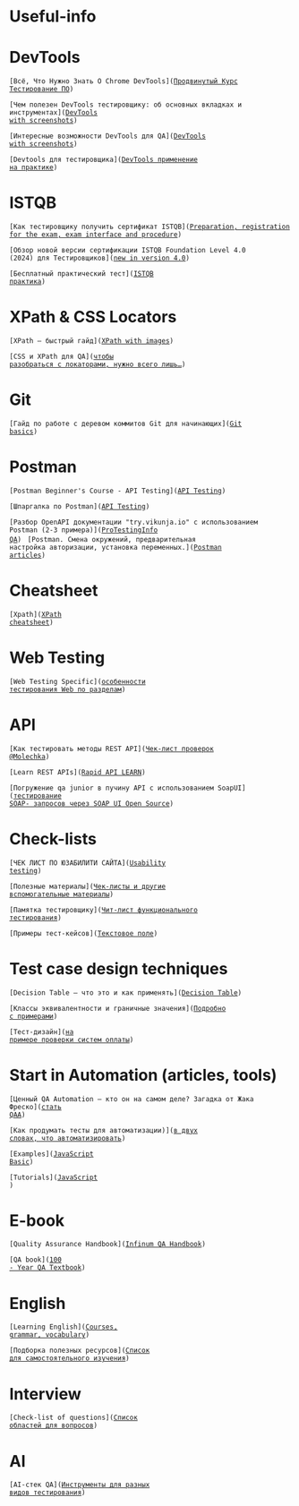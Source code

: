 # Useful-info

# DevTools

<code>[Всё, Что Нужно Знать О Chrome DevTools]([Продвинутый Курс Тестирование ПО](https://www.youtube.com/watch?v=4iIryVM77HM))
</code>

<code>[Чем полезен DevTools тестировщику: об основных вкладках и инструментах]([DevTools with screenshots](https://habr.com/ru/articles/768830/))
</code>

<code>[Интересные возможности DevTools для QA]([DevTools with screenshots](https://fuse8.ru/articles/interesting-devtools-features-for-qa))
</code>

<code>[Devtools для тестировщика]([DevTools применение на практике](https://www.youtube.com/watch?v=rjavgfb4cn0))
</code>

# ISTQB

<code>[Как тестировщику получить сертификат  ISTQB]([Preparation, registration for the exam, exam interface and procedure](https://habr.com/ru/articles/754418/))
</code>

<code>[Обзор новой версии сертификации ISTQB Foundation Level 4.0 (2024) для Тестировщиков]([new in version 4.0](https://habr.com/ru/articles/750868/))
</code>

<code>[Бесплатный практический тест]([ISTQB практика](https://www.gasq.org/ru/%D0%B3%D0%BB%D0%B0%D0%B2%D0%BD%D0%B0%D1%8F.html))
</code>

# XPath & CSS Locators

<code>[XPath — быстрый гайд]([XPath with images](https://testengineer.ru/xpath-quick-guide/))
</code>

<code>[CSS и XPath для QA]([чтобы разобраться с локаторами, нужно всего лишь…](https://habr.com/ru/companies/skyeng/articles/588282/))
</code>

# Git
<code>[Гайд по работе с деревом коммитов Git для начинающих]([Git basics](https://proglib.io/p/gayd-po-rabote-s-derevom-kommitov-git-dlya-nachinayushchih-2023-02-02))
</code>

# Postman

<code>[Postman Beginner's Course - API Testing]([API Testing](https://www.youtube.com/watch?v=VywxIQ2ZXw4))
</code>

<code>[Шпаргалка по Postman]([API Testing](https://testengineer.ru/postman-cheat-sheet/))
</code>

<code>[Разбор OpenAPI документации "try.vikunja.io" с использованием Postman (2-3 примера)]([ProTestingInfo QA](https://www.youtube.com/watch?v=7BvrTyrOVIM))
</code>
<code>[Postman. Смена окружений, предварительная настройка авторизации, установка переменных.]([Postman articles](https://medium.com/effective-developers/postman-%D1%81%D0%BC%D0%B5%D0%BD%D0%B0-%D0%BE%D0%BA%D1%80%D1%83%D0%B6%D0%B5%D0%BD%D0%B8%D0%B9-%D0%BD%D0%B0%D1%81%D1%82%D1%80%D0%BE%D0%B9%D0%BA%D0%B0-%D0%B0%D0%B2%D1%82%D0%BE%D1%80%D0%B8%D0%B7%D0%B0%D1%86%D0%B8%D0%B8-%D0%B7%D0%B0%D0%BF%D1%80%D0%BE%D1%81%D0%BE%D0%B2-%D1%83%D1%81%D1%82%D0%B0%D0%BD%D0%BE%D0%B2%D0%BA%D0%B0-%D0%BF%D0%B5%D1%80%D0%B5%D0%BC%D0%B5%D0%BD%D0%BD%D1%8B%D1%85-a190a0a9617))
</code>

# Cheatsheet

<code>[Xpath]([XPath cheatsheet](https://devhints.io/xpath))
</code>

# Web Testing 

<code>[Web Testing Specific]([особенности тестирования Web по разделам](https://habr.com/ru/companies/space307/articles/668974/))
</code>

# API

<code>[Как тестировать методы REST API]([Чек-лист проверок @Molechka](https://habr.com/ru/articles/704090/))
</code>

<code>[Learn REST APIs]([Rapid API LEARN](https://rapidapi.com/learn/rest#what-is-http))
</code>

<code>[Погружение qa junior в пучину API с использованием SoapUI]([тестирование SOAP- запросов через SOAP UI Open Source](https://habr.com/ru/companies/renins/articles/558436/))
</code>

# Check-lists

<code>[ЧЕК ЛИСТ ПО ЮЗАБИЛИТИ САЙТА]([Usability testing](https://seo-akademiya.com/baza-znanij/vnutrennyaya-optimizacziya/chek-list-po-yuzabiliti-sajta/))
</code>

<code>[Полезные материалы]([Чек-листы и другие вспомогательные материалы](https://qalearning.net/home/usefullresourses))
</code>

<code>[Памятка тестировщику]([Чит-лист функционального тестирования](https://habr.com/ru/articles/715262/))
</code>

<code>[Примеры тест-кейсов]([Текстовое поле](https://habr.com/ru/articles/790962/))
</code>

# Test case design techniques

<code>[Decision Table — что это и как применять]([Decision Table](https://habr.com/ru/articles/546432/))
</code>

<code>[Классы эквивалентности и граничные значения]([Подробно с примерами](https://qalearning.net/usefullresourses/equivalence_partitioning))
</code>

<code>[Тест-дизайн]([на примере проверки систем оплаты](https://habr.com/ru/companies/petrovich-tech/articles/798347/))
</code>

# Start in Automation (articles, tools)

<code>[Ценный QA Automation – кто он на самом деле? Загадка от Жака Фреско]([стать QAA](https://habr.com/ru/companies/skyeng/articles/705190/))
</code>

<code>[Как продумать тесты для автоматизации)]([в двух словах, что автоматизировать](https://okiseleva.blogspot.com/2022/11/blog-post_24.html))
</code>

<code>[Examples]([JavaScript Basic](https://doka.guide/js/))
</code>

<code>[Tutorials]([JavaScript ](https://www.w3schools.com/))
</code>

# E-book

<code>[Quality Assurance Handbook]([Infinum QA Handbook](https://infinum.com/handbook/qa))
</code>

<code>[QA book]([100 - Year QA Textbook](https://mentorpiece.education/textbook/))
</code>

# English 

<code>[Learning English]([Courses, grammar, vocabulary](https://www.bbc.co.uk/))
</code>

<code>[Подборка полезных ресурсов]([Список для самостоятельного изучения](https://bright-desert-dc9.notion.site/42767080b827485d9dcc75eaaf76f05c))
</code>

# Interview 

<code>[Check-list of questions]([Список областей для вопросов](https://lilovayakorova.notion.site/0d5313d70fb14722bf64b9d1e9f39c73))
</code>

# AI

<code>[AI-стек QA]([Инструменты для разных видов тестирования](https://testengineer.ru/ai-tool-stack/))
</code>






